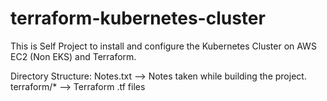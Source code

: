 # terraform-kubernetes-cluster
This is Self Project to install and configure the Kubernetes Cluster on AWS EC2 (Non EKS) and Terraform.

Directory Structure:
Notes.txt --> Notes taken while building the project. 
terraform/* --> Terraform .tf files